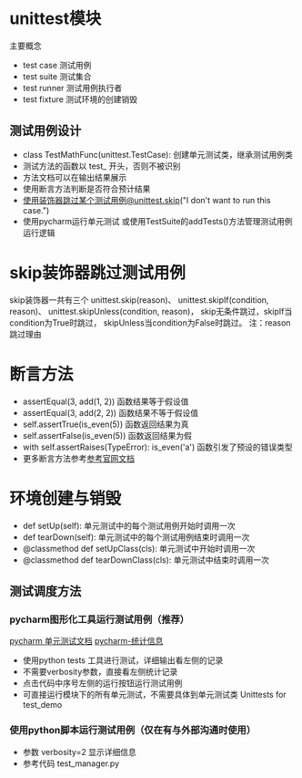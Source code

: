 # unittest模块
主要概念
- test case 测试用例
- test suite 测试集合
- test runner 测试用例执行者
- test fixture 测试环境的创建销毁

##  测试用例设计
- class TestMathFunc(unittest.TestCase): 创建单元测试类，继承测试用例类
- 测试方法的函数以 test_ 开头，否则不被识别
- 方法文档可以在输出结果展示
- 使用断言方法判断是否符合预计结果
- 使用装饰器跳过某个测试用例@unittest.skip("I don't want to run this case.")
- 使用pycharm运行单元测试
或使用TestSuite的addTests()方法管理测试用例运行逻辑

# skip装饰器跳过测试用例 
skip装饰器一共有三个 
unittest.skip(reason)、
unittest.skipIf(condition, reason)、
unittest.skipUnless(condition, reason)，
skip无条件跳过，skipIf当condition为True时跳过，
skipUnless当condition为False时跳过。
注：reason 跳过理由
# 断言方法
- assertEqual(3, add(1, 2)) 函数结果等于假设值
- assertEqual(3, add(2, 2)) 函数结果不等于假设值
- self.assertTrue(is_even(5)) 函数返回结果为真
- self.assertFalse(is_even(5)) 函数返回结果为假
- with self.assertRaises(TypeError): is_even('a') 函数引发了预设的错误类型
- 更多断言方法参考[参考官网文档](https://docs.python.org/3.3/library/unittest.html#module-unittest)
# 环境创建与销毁
- def setUp(self):
单元测试中的每个测试用例开始时调用一次
- def tearDown(self):
单元测试中的每个测试用例结束时调用一次
- @classmethod def setUpClass(cls):
单元测试中开始时调用一次
- @classmethod def tearDownClass(cls):
单元测试中结束时调用一次

## 测试调度方法
### pycharm图形化工具运行测试用例（推荐）
[pycharm 单元测试文档](https://www.jetbrains.com/help/pycharm/quick-start-guide.html#test1)
[pycharm-统计信息](https://www.jetbrains.com/help/pycharm/viewing-and-exploring-test-results.html)
- 使用python tests 工具进行测试，详细输出看左侧的记录
- 不需要verbosity参数，直接看左侧统计记录
- 点击代码中序号左侧的运行按钮运行测试用例
- 可直接运行模块下的所有单元测试，不需要具体到单元测试类 Unittests for test_demo

### 使用python脚本运行测试用例（仅在有与外部沟通时使用）
- 参数 verbosity=2 显示详细信息
- 参考代码
test_manager.py

